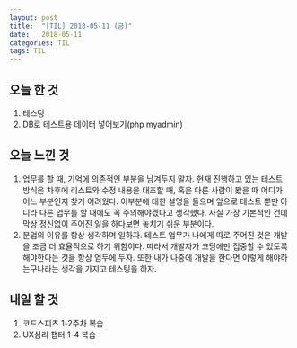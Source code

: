 ```yaml
---
layout: post
title:  "[TIL] 2018-05-11 (금)"
date:   2018-05-11
categories: TIL
tags: TIL
---
```


## 오늘 한 것
1. 테스팅
2. DB로 테스트용 데이터 넣어보기(php myadmin)

## 오늘 느낀 것
1. 업무를 할 때, 기억에 의존적인 부분을 남겨두지 말자. 현재 진행하고 있는 테스트 방식은 차후에 리스트와 수정 내용을 대조할 때, 혹은 다른 사람이 봤을 때 어디가 어느 부분인지 찾기 어려웠다. 이부분에 대한 설명을 들으며 앞으로 테스트 뿐만 아니라 다른 업무를 할 때에도 꼭 주의해야겠다고 생각했다. 사실 가장 기본적인 건데 막상 정신없이 주어진 일을 하다보면 놓치기 쉬운 부분이다. 
2. 분업의 이유를 항상 생각하며 일하자. 테스트 업무가 나에게 따로 주어진 것은 개발을 조금 더 효율적으로 하기 위함이다. 따라서 개발자가 코딩에만 집중할 수 있도록 해야한다는 것을 항상 염두에 두자. 또한 내가 나중에 개발을 한다면 이렇게 해야하는구나라는 생각을 가지고 테스팅을 하자.

## 내일 할 것
1. 코드스피츠 1-2주차 복습
2. UX심리 챕터 1-4 복습